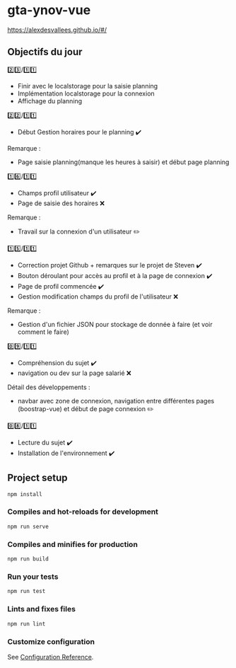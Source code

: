 # gta-ynov-vue

https://alexdesvallees.github.io/#/ 

## Objectifs du jour

:two::three:/:one::one:
- Finir avec le localstorage pour la saisie planning
- Implémentation localstorage pour la connexion
- Affichage du planning

:two::two:/:one::one:
- Début Gestion horaires pour le planning :heavy_check_mark:

Remarque : 
- Page saisie planning(manque les heures à saisir) et début page planning 

:one::six:/:one::one:
- Champs profil utilisateur :heavy_check_mark:
- Page de saisie des horaires :x:

Remarque :
- Travail sur la connexion d'un utilisateur :pencil2:

:one::five:/:one::one:
- Correction projet Github + remarques sur le projet de Steven :heavy_check_mark:
- Bouton déroulant pour accès au profil et à la page de connexion :heavy_check_mark:
- Page de profil commencée :heavy_check_mark:
- Gestion modification champs du profil de l'utilisateur :x:

Remarque :
- Gestion d'un fichier JSON pour stockage de donnée à faire (et voir comment le faire)

:zero::nine:/:one::one:

- Compréhension du sujet :heavy_check_mark:
- navigation ou dev sur la page salarié :x:

Détail des développements :
-  navbar avec zone de connexion, navigation entre différentes pages (boostrap-vue) et début de page connexion :pencil2:

:zero::eight:/:one::one:

- Lecture du sujet :heavy_check_mark:
- Installation de l'environnement :heavy_check_mark:

## Project setup
```
npm install
```

### Compiles and hot-reloads for development
```
npm run serve
```

### Compiles and minifies for production
```
npm run build
```

### Run your tests
```
npm run test
```

### Lints and fixes files
```
npm run lint
```

### Customize configuration
See [Configuration Reference](https://cli.vuejs.org/config/).

